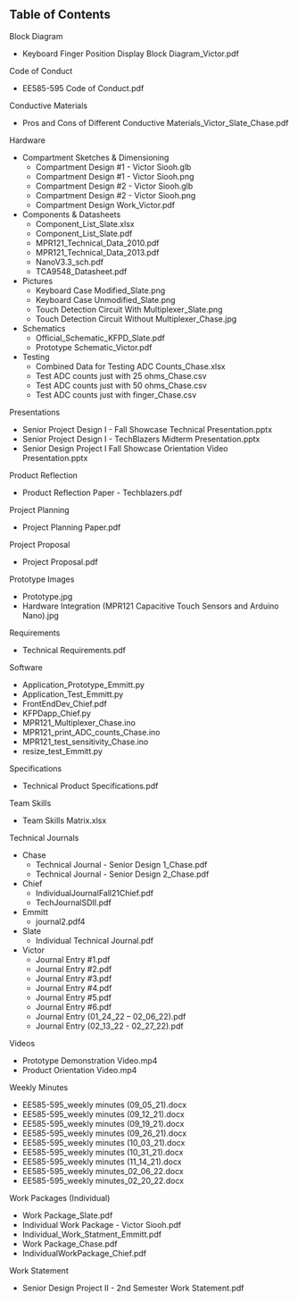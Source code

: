 ## Table of Contents

Block Diagram

- Keyboard Finger Position Display Block Diagram\_Victor.pdf

Code of Conduct

- EE585-595 Code of Conduct.pdf

Conductive Materials

- Pros and Cons of Different Conductive Materials_Victor_Slate_Chase.pdf

Hardware

- Compartment Sketches &amp; Dimensioning
  - Compartment Design #1 - Victor Siooh.glb
  - Compartment Design #1 - Victor Siooh.png
  - Compartment Design #2 - Victor Siooh.glb
  - Compartment Design #2 - Victor Siooh.png
  - Compartment Design Work\_Victor.pdf
- Components &amp; Datasheets
  - Component_List_Slate.xlsx
  - Component_List_Slate.pdf
  - MPR121\_Technical\_Data\_2010.pdf
  - MPR121\_Technical\_Data\_2013.pdf
  - NanoV3.3\_sch.pdf
  - TCA9548\_Datasheet.pdf
- Pictures
  - Keyboard Case Modified_Slate.png
  - Keyboard Case Unmodified_Slate.png
  - Touch Detection Circuit With Multiplexer_Slate.png
  - Touch Detection Circuit Without Multiplexer_Chase.jpg
- Schematics
  - Official\_Schematic\_KFPD\_Slate.pdf
  - Prototype Schematic\_Victor.pdf
- Testing
  - Combined Data for Testing ADC Counts\_Chase.xlsx
  - Test ADC counts just with 25 ohms\_Chase.csv
  - Test ADC counts just with 50 ohms\_Chase.csv
  - Test ADC counts just with finger\_Chase.csv

Presentations

- Senior Project Design I - Fall Showcase Technical Presentation.pptx
- Senior Project Design I - TechBlazers Midterm Presentation.pptx
- Senior Design Project I Fall Showcase Orientation Video Presentation.pptx

Product Reflection

- Product Reflection Paper - Techblazers.pdf

Project Planning

- Project Planning Paper.pdf

Project Proposal

- Project Proposal.pdf

Prototype Images

- Prototype.jpg
- Hardware Integration (MPR121 Capacitive Touch Sensors and Arduino Nano).jpg

Requirements
- Technical Requirements.pdf

Software

- Application\_Prototype\_Emmitt.py
- Application\_Test\_Emmitt.py
- FrontEndDev\_Chief.pdf
- KFPDapp\_Chief.py
- MPR121\_Multiplexer\_Chase.ino
- MPR121\_print\_ADC\_counts\_Chase.ino
- MPR121\_test\_sensitivity\_Chase.ino
- resize\_test\_Emmitt.py

Specifications

- Technical Product Specifications.pdf

Team Skills

- Team Skills Matrix.xlsx

Technical Journals

- Chase
  - Technical Journal - Senior Design 1\_Chase.pdf
  - Technical Journal - Senior Design 2\_Chase.pdf
- Chief
  - IndividualJournalFall21Chief.pdf
  - TechJournalSDII.pdf
- Emmitt
  - journal2.pdf4
- Slate
  - Individual Technical Journal.pdf
- Victor
  - Journal Entry #1.pdf
  - Journal Entry #2.pdf
  - Journal Entry #3.pdf
  - Journal Entry #4.pdf
  - Journal Entry #5.pdf
  - Journal Entry #6.pdf
  - Journal Entry (01_24_22 – 02_06_22).pdf
  - Journal Entry (02_13_22 - 02_27_22).pdf

Videos
  - Prototype Demonstration Video.mp4
  - Product Orientation Video.mp4

Weekly Minutes
  - EE585-595\_weekly minutes (09\_05\_21).docx
  - EE585-595\_weekly minutes (09\_12\_21).docx
  - EE585-595\_weekly minutes (09\_19\_21).docx
  - EE585-595\_weekly minutes (09\_26\_21).docx
  - EE585-595\_weekly minutes (10\_03\_21).docx
  - EE585-595\_weekly minutes (10\_31\_21).docx
  - EE585-595\_weekly minutes (11\_14\_21).docx
  - EE585-595_weekly minutes_02_06_22.docx
  - EE585-595_weekly minutes_02_20_22.docx

Work Packages (Individual)
  - Work Package_Slate.pdf
  - Individual Work Package - Victor Siooh.pdf
  - Individual_Work_Statment_Emmitt.pdf
  - Work Package_Chase.pdf
  - IndividualWorkPackage_Chief.pdf

Work Statement
  - Senior Design Project II - 2nd Semester Work Statement.pdf
